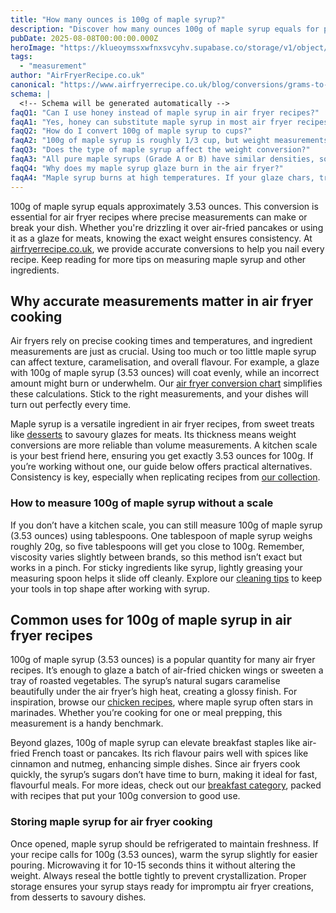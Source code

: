 ```yaml
---
title: "How many ounces is 100g of maple syrup?"
description: "Discover how many ounces 100g of maple syrup equals for perfect air fryer recipes. Get accurate conversions and cooking tips here."
pubDate: 2025-08-08T00:00:00.000Z
heroImage: "https://klueoymssxwfnxsvcyhv.supabase.co/storage/v1/object/public/Shmucket/how-many-ounces-is-100g-of-maple-syrup.webp"
tags:
  - "measurement"
author: "AirFryerRecipe.co.uk"
canonical: "https://www.airfryerrecipe.co.uk/blog/conversions/grams-to-ounces/how-many-ounces-is-100g-of-maple-syrup"
schema: |
  <!-- Schema will be generated automatically -->
faqQ1: "Can I use honey instead of maple syrup in air fryer recipes?"
faqA1: "Yes, honey can substitute maple syrup in most air fryer recipes, but adjust the quantity. Honey is slightly denser, so 100g of honey equals about 3.4 ounces. Reduce cooking time slightly, as honey caramelises faster than maple syrup."
faqQ2: "How do I convert 100g of maple syrup to cups?"
faqA2: "100g of maple syrup is roughly 1/3 cup, but weight measurements are more accurate. Syrup’s thickness means cup measurements can vary. For precision, use a kitchen scale or refer to our conversion chart at <a href=https://www.airfryerrecipe.co.uk/air-fryer-conversion-chart>airfryerrecipe.co.uk</a>."
faqQ3: "Does the type of maple syrup affect the weight conversion?"
faqA3: "All pure maple syrups (Grade A or B) have similar densities, so 100g will always be about 3.53 ounces. Imitation syrups may differ slightly due to added ingredients, but the difference is minimal for most recipes."
faqQ4: "Why does my maple syrup glaze burn in the air fryer?"
faqA4: "Maple syrup burns at high temperatures. If your glaze chars, try reducing the air fryer temperature by 10°C and cooking for slightly longer. Alternatively, brush the syrup on midway through cooking for even caramelisation."
---
```

<p>100g of maple syrup equals approximately 3.53 ounces. This conversion is essential for air fryer recipes where precise measurements can make or break your dish. Whether you're drizzling it over air-fried pancakes or using it as a glaze for meats, knowing the exact weight ensures consistency. At <a href=https://www.airfryerrecipe.co.uk>airfryerrecipe.co.uk</a>, we provide accurate conversions to help you nail every recipe. Keep reading for more tips on measuring maple syrup and other ingredients.</p>

<h2>Why accurate measurements matter in air fryer cooking</h2>  
<p>Air fryers rely on precise cooking times and temperatures, and ingredient measurements are just as crucial. Using too much or too little maple syrup can affect texture, caramelisation, and overall flavour. For example, a glaze with 100g of maple syrup (3.53 ounces) will coat evenly, while an incorrect amount might burn or underwhelm. Our <a href=https://www.airfryerrecipe.co.uk/air-fryer-conversion-chart>air fryer conversion chart</a> simplifies these calculations. Stick to the right measurements, and your dishes will turn out perfectly every time.</p>

<p>Maple syrup is a versatile ingredient in air fryer recipes, from sweet treats like <a href=https://www.airfryerrecipe.co.uk/recipe-category/dessert>desserts</a> to savoury glazes for meats. Its thickness means weight conversions are more reliable than volume measurements. A kitchen scale is your best friend here, ensuring you get exactly 3.53 ounces for 100g. If you’re working without one, our guide below offers practical alternatives. Consistency is key, especially when replicating recipes from <a href=https://www.airfryerrecipe.co.uk/recipes>our collection</a>.</p>

<h3>How to measure 100g of maple syrup without a scale</h3>  
<p>If you don’t have a kitchen scale, you can still measure 100g of maple syrup (3.53 ounces) using tablespoons. One tablespoon of maple syrup weighs roughly 20g, so five tablespoons will get you close to 100g. Remember, viscosity varies slightly between brands, so this method isn’t exact but works in a pinch. For sticky ingredients like syrup, lightly greasing your measuring spoon helps it slide off cleanly. Explore our <a href=https://www.airfryerrecipe.co.uk/air-fryer-cleaner>cleaning tips</a> to keep your tools in top shape after working with syrup.</p>

<h2>Common uses for 100g of maple syrup in air fryer recipes</h2>  
<p>100g of maple syrup (3.53 ounces) is a popular quantity for many air fryer recipes. It’s enough to glaze a batch of air-fried chicken wings or sweeten a tray of roasted vegetables. The syrup’s natural sugars caramelise beautifully under the air fryer’s high heat, creating a glossy finish. For inspiration, browse our <a href=https://www.airfryerrecipe.co.uk/recipe-category/chicken>chicken recipes</a>, where maple syrup often stars in marinades. Whether you’re cooking for one or meal prepping, this measurement is a handy benchmark.</p>

<p>Beyond glazes, 100g of maple syrup can elevate breakfast staples like air-fried French toast or pancakes. Its rich flavour pairs well with spices like cinnamon and nutmeg, enhancing simple dishes. Since air fryers cook quickly, the syrup’s sugars don’t have time to burn, making it ideal for fast, flavourful meals. For more ideas, check out our <a href=https://www.airfryerrecipe.co.uk/recipe-category/breakfast>breakfast category</a>, packed with recipes that put your 100g conversion to good use.</p>

<h3>Storing maple syrup for air fryer cooking</h3>  
<p>Once opened, maple syrup should be refrigerated to maintain freshness. If your recipe calls for 100g (3.53 ounces), warm the syrup slightly for easier pouring. Microwaving it for 10-15 seconds thins it without altering the weight. Always reseal the bottle tightly to prevent crystallization. Proper storage ensures your syrup stays ready for impromptu air fryer creations, from desserts to savoury dishes.</p>
